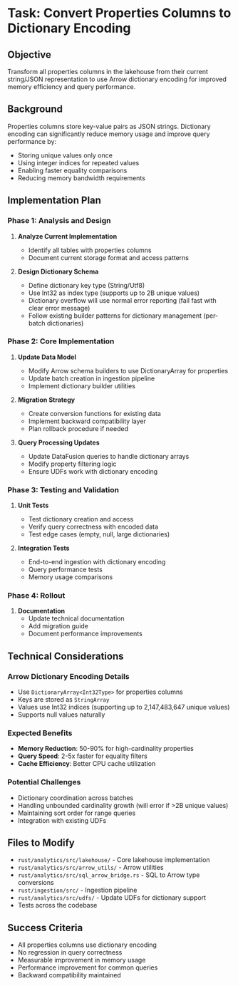 # Task: Convert Properties Columns to Dictionary Encoding

## Objective
Transform all properties columns in the lakehouse from their current string/JSON representation to use Arrow dictionary encoding for improved memory efficiency and query performance.

## Background
Properties columns store key-value pairs as JSON strings. Dictionary encoding can significantly reduce memory usage and improve query performance by:
- Storing unique values only once
- Using integer indices for repeated values
- Enabling faster equality comparisons
- Reducing memory bandwidth requirements

## Implementation Plan

### Phase 1: Analysis and Design
1. **Analyze Current Implementation**
   - Identify all tables with properties columns
   - Document current storage format and access patterns

2. **Design Dictionary Schema**
   - Define dictionary key type (String/Utf8)
   - Use Int32 as index type (supports up to 2B unique values)
   - Dictionary overflow will use normal error reporting (fail fast with clear error message)
   - Follow existing builder patterns for dictionary management (per-batch dictionaries)

### Phase 2: Core Implementation
1. **Update Data Model**
   - Modify Arrow schema builders to use DictionaryArray for properties
   - Update batch creation in ingestion pipeline
   - Implement dictionary builder utilities

2. **Migration Strategy**
   - Create conversion functions for existing data
   - Implement backward compatibility layer
   - Plan rollback procedure if needed

3. **Query Processing Updates**
   - Update DataFusion queries to handle dictionary arrays
   - Modify property filtering logic
   - Ensure UDFs work with dictionary encoding

### Phase 3: Testing and Validation
1. **Unit Tests**
   - Test dictionary creation and access
   - Verify query correctness with encoded data
   - Test edge cases (empty, null, large dictionaries)

2. **Integration Tests**
   - End-to-end ingestion with dictionary encoding
   - Query performance tests
   - Memory usage comparisons

### Phase 4: Rollout
1. **Documentation**
   - Update technical documentation
   - Add migration guide
   - Document performance improvements


## Technical Considerations

### Arrow Dictionary Encoding Details
- Use `DictionaryArray<Int32Type>` for properties columns
- Keys are stored as `StringArray`
- Values use Int32 indices (supporting up to 2,147,483,647 unique values)
- Supports null values naturally

### Expected Benefits
- **Memory Reduction**: 50-90% for high-cardinality properties
- **Query Speed**: 2-5x faster for equality filters
- **Cache Efficiency**: Better CPU cache utilization

### Potential Challenges
- Dictionary coordination across batches
- Handling unbounded cardinality growth (will error if >2B unique values)
- Maintaining sort order for range queries
- Integration with existing UDFs

## Files to Modify
- `rust/analytics/src/lakehouse/` - Core lakehouse implementation
- `rust/analytics/src/arrow_utils/` - Arrow utilities
- `rust/analytics/src/sql_arrow_bridge.rs` - SQL to Arrow type conversions
- `rust/ingestion/src/` - Ingestion pipeline
- `rust/analytics/src/udfs/` - Update UDFs for dictionary support
- Tests across the codebase

## Success Criteria
- All properties columns use dictionary encoding
- No regression in query correctness
- Measurable improvement in memory usage
- Performance improvement for common queries
- Backward compatibility maintained
